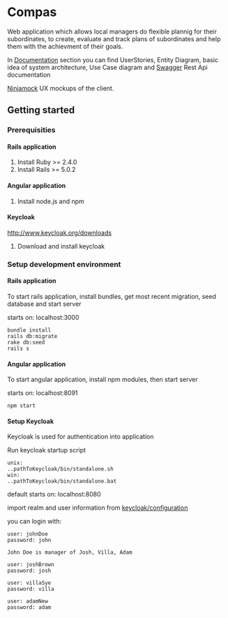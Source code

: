 # Compas

Web application which allows local managers do flexible plannig for their subordinates, to create, evaluate and track plans of subordinates and help them with the achievment of their goals.

In [Documentation](https://github.com/mpenaz/compas/tree/master/documentation) section you can find UserStories, Entity Diagram, basic idea of system architecture, Use Case diagram and [Swagger](http://editor.swagger.io/#/) Rest Api documentation

[Ninjamock](https://ninjamock.com/s/VQBTZ) UX mockups of the client.

## Getting started
### Prerequisities
#### Rails application
1) Install Ruby >= 2.4.0
2) Install Rails >= 5.0.2

#### Angular application
1) Install node.js and npm

#### Keycloak
http://www.keycloak.org/downloads
1) Download and install keycloak

### Setup development environment

#### Rails application
To start rails application, install bundles, get most recent migration, seed database and start server

starts on: localhost:3000
```
bundle install
rails db:migrate
rake db:seed
rails s
```

#### Angular application
To start angular application, install npm modules, then start server

starts on: localhost:8091
```
npm start
```

#### Setup Keycloak
Keycloak is used for authentication into application

Run keycloak startup script
```
unix:
..pathToKeycloak/bin/standalone.sh
win:
..pathToKeycloak/bin/standalone.bat
```
default starts on: localhost:8080

import realm and user information from [keycloak/configuration](https://github.com/mpenaz/compas/tree/master/keycloak-configuration)

you can login with:
```
user: johnDoe
password: john

John Doe is manager of Josh, Villa, Adam

user: joshBrown
password: josh

user: villaSye
password: villa

user: adamNew
password: adam
```
